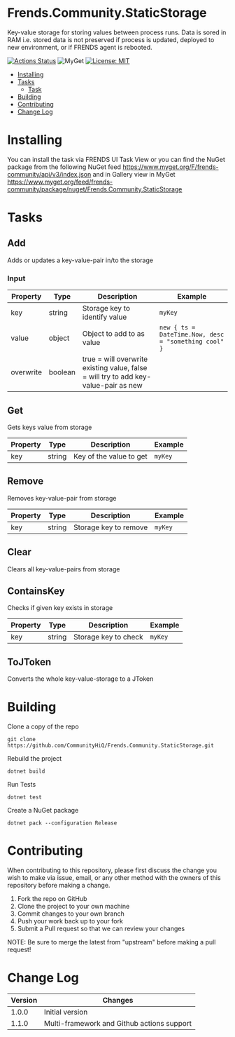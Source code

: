 # Frends.Community.StaticStorage

Key-value storage for storing values between process runs. Data is sored in RAM i.e. stored data is not preserved if process is updated, deployed to new environment, or if FRENDS agent is rebooted.

[![Actions Status](https://github.com/CommunityHiQ/Frends.Community.StaticStorage/workflows/PackAndPushAfterMerge/badge.svg)](https://github.com/CommunityHiQ/Frends.Community.StaticStorage/actions) ![MyGet](https://img.shields.io/myget/frends-community/v/Frends.Community.StaticStorage) [![License: MIT](https://img.shields.io/badge/License-MIT-yellow.svg)](https://opensource.org/licenses/MIT) 

- [Installing](#installing)
- [Tasks](#tasks)
     - [Task](#Task)
- [Building](#building)
- [Contributing](#contributing)
- [Change Log](#change-log)

# Installing

You can install the task via FRENDS UI Task View or you can find the NuGet package from the following NuGet feed
https://www.myget.org/F/frends-community/api/v3/index.json and in Gallery view in MyGet https://www.myget.org/feed/frends-community/package/nuget/Frends.Community.StaticStorage

# Tasks

## Add
Adds or updates a key-value-pair in/to the storage
### Input 
| Property  | Type   | Description                         | Example                                   |
|-----------|--------|-------------------------------------|-------------------------------------------|
| key       | string | Storage key to identify value       | `myKey` 
| value     | object | Object to add to as value           | `new { ts = DateTime.Now, desc = "something cool" }`
| overwrite | boolean| true = will overwrite existing value, false = will try to add key-value-pair as new | 

## Get

Gets keys value from storage

| Property  | Type   | Description                   | Example |
|-----------|--------|-------------------------------|---------|
| key       | string | Key of the value to get       | `myKey` |

## Remove

Removes key-value-pair from storage

| Property  | Type   | Description                | Example      |
|-----------|--------|----------------------------|--------------|
| key       | string | Storage key to remove      | `myKey` 

## Clear

Clears all key-value-pairs from storage

## ContainsKey

Checks if given key exists in storage

| Property  | Type   | Description              | Example       |
|-----------|--------|--------------------------|---------------|
| key       | string | Storage key to check     | `myKey` 

## ToJToken
Converts the whole key-value-storage to a JToken


# Building

Clone a copy of the repo

`git clone https://github.com/CommunityHiQ/Frends.Community.StaticStorage.git`

Rebuild the project

`dotnet build`

Run Tests

`dotnet test`

Create a NuGet package

`dotnet pack --configuration Release`

# Contributing
When contributing to this repository, please first discuss the change you wish to make via issue, email, or any other method with the owners of this repository before making a change.

1. Fork the repo on GitHub
2. Clone the project to your own machine
3. Commit changes to your own branch
4. Push your work back up to your fork
5. Submit a Pull request so that we can review your changes

NOTE: Be sure to merge the latest from "upstream" before making a pull request!

# Change Log

| Version | Changes |
| ------- | ------- |
| 1.0.0  | Initial version |
| 1.1.0  | Multi-framework and Github actions support |
